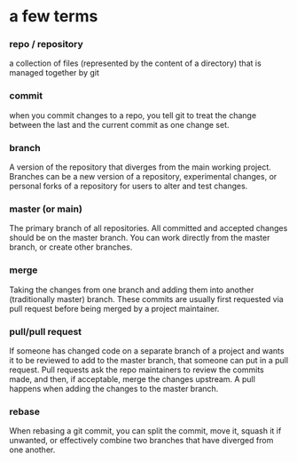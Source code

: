 # a few terms

### repo / repository 

a collection of files (represented by the content of a directory) that is managed together by git

### commit

when you commit changes to a repo, you tell git to treat the change between the last and the current commit as one change set. 

### branch

A version of the repository that diverges from the main working project. Branches can be a new version of a repository, experimental changes, or personal forks of a repository for users to alter and test changes.

### master (or main)

The primary branch of all repositories. All committed and accepted changes should be on the master branch. You can work directly from the master branch, or create other branches.

### merge

Taking the changes from one branch and adding them into another (traditionally master) branch. These commits are usually first requested via pull request before being merged by a project maintainer.

### pull/pull request
If someone has changed code on a separate branch of a project and wants it to be reviewed to add to the master branch, that someone can put in a pull request. Pull requests ask the repo maintainers to review the commits made, and then, if acceptable, merge the changes upstream. A pull happens when adding the changes to the master branch.

### rebase

When rebasing a git commit, you can split the commit, move it, squash it if unwanted, or effectively combine two branches that have diverged from one another.
